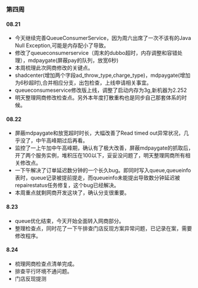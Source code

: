 ### 第四周

#### 08.21

* 今天继续完善QueueConsumerService，因为周六出席了一次不该有的Java Null Exception,可能是内存配小了导致。
* 修改了queueconsumerservice（周末的dubbo超时，内存调整和容错处理），mdpaygate(屏蔽pay的队列，放宽6秒)
* 本周梳理此次网商修改的关键点。
* shadcenter(增加两个字段ad_throw_type,charge_type)，mdpaygate(增加为6秒超时),合并相应分支，出包检查，上线申请相关事宜。
* queueconsumeservice修改版上线，调整了启动内存为3g,新机器为2.252
* 明天整理网商修改检查点。另外本年度打散重构也是同步自己那套体系的时候。
#### 08.22
* 屏蔽mdpaygate和放宽超时时长，大幅改善了Read timed out异常状况，几乎没了，中午高峰期过后再看。
* 监控了一上午加中午高峰期，确认有了极大改善，屏蔽mdpaygate的抓取后，开了两个服务实例，堆积压在100以下，妥妥没问题了，明天整理网商所有相关修改点。
* 一下午解决了订单延迟数分钟的一个长久bug。即同时写入queue,queueinfo表时，queue记录被提前提走，而queueinfo未能提出导致数分钟延迟被repairestatus任务修复，这个bug已经解决。
* 本周重点就剩网商开发这块了，确认分支很重要。

#### 8.23

* queue优化结束，今天开始全面转入网商部分。
* 整理检查点，同时花了一下午排查门店反现方案异常问题，已记录在案，需要修改程序。

#### 8.24

* 梳理网商检查点清单完成。
* 排查平行环境不通问题。
* 门店反现提测
